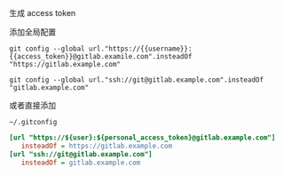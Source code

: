 生成 access token  
  
添加全局配置

```shell  
git config --global url."https://{{username}}:{{access_token}}@gitlab.examile.com".insteadOf "https://gitlab.example.com"

git config --global url."ssh://git@gitlab.example.com".insteadOf "gitlab.example.com"
```  
  
或者直接添加
  
`~/.gitconfig`

```ini
[url "https://${user}:${personal_access_token}@gitlab.example.com"]  
   insteadOf = https://gitlab.example.com
[url "ssh://git@gitlab.example.com"]  
   insteadOf = gitlab.example.com  
```  
  